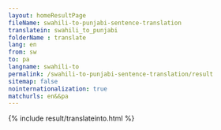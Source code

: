 ```yaml
---
layout: homeResultPage
fileName: swahili-to-punjabi-sentence-translation
translatein: swahili_to_punjabi
folderName : translate
lang: en
from: sw
to: pa
langname: swahili-to
permalink: /swahili-to-punjabi-sentence-translation/result
sitemap: false
nointernationalization: true
matchurls: en&&pa
---
```

{% include result/translateinto.html %}

<script src="/js/result/translation.js" data-foldername="{{page.folderName}}" data-lang="{{page.lang}}"></script>
